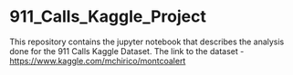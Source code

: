 # 911_Calls_Kaggle_Project
This repository contains the jupyter notebook that describes the analysis done for the 911 Calls Kaggle Dataset. The link to the dataset - https://www.kaggle.com/mchirico/montcoalert
